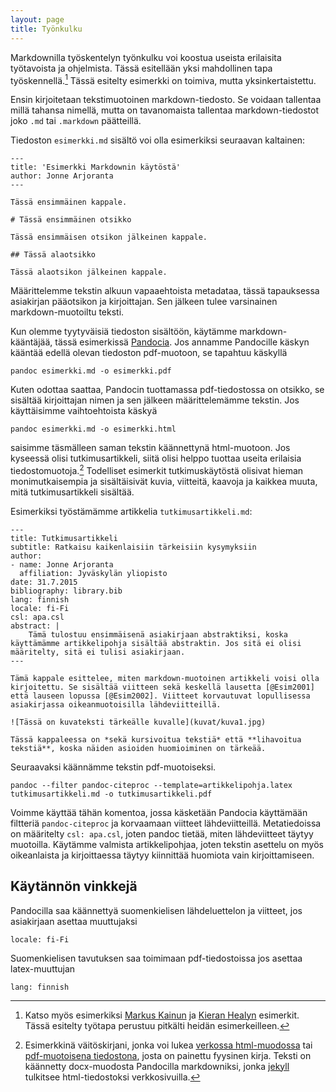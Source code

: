 ```yaml
---
layout: page
title: Työnkulku
---
```


Markdownilla työskentelyn työnkulku voi koostua useista erilaisita työtavoista ja ohjelmista. Tässä esitellään yksi mahdollinen tapa työskennellä.[^tyonkulku] Tässä esitelty esimerkki on toimiva, mutta yksinkertaistettu.

Ensin kirjoitetaan tekstimuotoinen markdown-tiedosto. Se voidaan tallentaa millä tahansa nimellä, mutta on tavanomaista tallentaa markdown-tiedostot joko `.md` tai `.markdown` päätteillä.

Tiedoston `esimerkki.md` sisältö voi olla esimerkiksi seuraavan kaltainen:

~~~~~~
---
title: 'Esimerkki Markdownin käytöstä'
author: Jonne Arjoranta
---

Tässä ensimmäinen kappale.

# Tässä ensimmäinen otsikko

Tässä ensimmäisen otsikon jälkeinen kappale.

## Tässä alaotsikko

Tässä alaotsikon jälkeinen kappale.
~~~~~~

Määrittelemme tekstin alkuun vapaaehtoista metadataa, tässä tapauksessa asiakirjan pääotsikon ja kirjoittajan. Sen jälkeen tulee varsinainen markdown-muotoiltu teksti.

Kun olemme tyytyväisiä tiedoston sisältöön, käytämme markdown-kääntäjää, tässä esimerkissä [Pandocia](http://pandoc.org/README.html). Jos annamme Pandocille käskyn kääntää edellä olevan tiedoston pdf-muotoon, se tapahtuu käskyllä

`pandoc esimerkki.md -o esimerkki.pdf`

Kuten odottaa saattaa, Pandocin tuottamassa pdf-tiedostossa on otsikko, se sisältää kirjoittajan nimen ja sen jälkeen määrittelemämme tekstin. Jos käyttäisimme vaihtoehtoista käskyä

`pandoc esimerkki.md -o esimerkki.html`

saisimme täsmälleen saman tekstin käännettynä html-muotoon. Jos kyseessä olisi tutkimusartikkeli, siitä olisi helppo tuottaa useita erilaisia tiedostomuotoja.[^vaitoskirja] Todelliset esimerkit tutkimuskäytöstä olisivat hieman monimutkaisempia ja sisältäisivät kuvia, viitteitä, kaavoja ja kaikkea muuta, mitä tutkimusartikkeli sisältää.

Esimerkiksi työstämämme artikkelia `tutkimusartikkeli.md`:

~~~~~~
---
title: Tutkimusartikkeli
subtitle: Ratkaisu kaikenlaisiin tärkeisiin kysymyksiin
author:
- name: Jonne Arjoranta
  affiliation: Jyväskylän yliopisto
date: 31.7.2015
bibliography: library.bib
lang: finnish
locale: fi-Fi
csl: apa.csl
abstract: | 
	Tämä tulostuu ensimmäisenä asiakirjaan abstraktiksi, koska käyttämämme artikkelipohja sisältää abstraktin. Jos sitä ei olisi määritelty, sitä ei tulisi asiakirjaan.
---

Tämä kappale esittelee, miten markdown-muotoinen artikkeli voisi olla kirjoitettu. Se sisältää viitteen sekä keskellä lausetta [@Esim2001] että lauseen lopussa [@Esim2002]. Viitteet korvautuvat lopullisessa asiakirjassa oikeanmuotoisilla lähdeviitteillä.

![Tässä on kuvateksti tärkeälle kuvalle](kuvat/kuva1.jpg)

Tässä kappaleessa on *sekä kursivoitua tekstiä* että **lihavoitua tekstiä**, koska näiden asioiden huomioiminen on tärkeää.
~~~~~~

Seuraavaksi käännämme tekstin pdf-muotoiseksi.

`pandoc --filter pandoc-citeproc --template=artikkelipohja.latex tutkimusartikkeli.md -o tutkimusartikkeli.pdf`

Voimme käyttää tähän komentoa, jossa käsketään Pandocia käyttämään filtteriä `pandoc-citeproc` ja korvaamaan viitteet lähdeviitteillä. Metatiedoissa on määritelty `csl: apa.csl`, joten pandoc tietää, miten lähdeviitteet täytyy muotoilla. Käytämme valmista artikkelipohjaa, joten tekstin asettelu on myös oikeanlaista ja kirjoittaessa täytyy kiinnittää huomiota vain kirjoittamiseen.

## Käytännön vinkkejä

Pandocilla saa käännettyä suomenkielisen lähdeluettelon ja viitteet, jos asiakirjaan asettaa muuttujaksi

`locale: fi-Fi`

Suomenkielisen tavutuksen saa toimimaan pdf-tiedostoissa jos asettaa latex-muuttujan

`lang: finnish`

[^tyonkulku]: Katso myös esimerkiksi [Markus Kainun](http://markuskainu.fi/tools/2013/10/15/markdown-pandoc-tieteellinen-teksti.html) ja [Kieran Healyn](http://kieranhealy.org/blog/archives/2014/01/23/plain-text/) esimerkit. Tässä esitelty työtapa perustuu pitkälti heidän esimerkeilleen.

[^vaitoskirja]: Esimerkkinä väitöskirjani, jonka voi lukea [verkossa html-muodossa](http://users.jyu.fi/~joolarjo/dissertation/) tai [pdf-muotoisena tiedostona](https://jyx.jyu.fi/dspace/handle/123456789/45647), josta on painettu fyysinen kirja. Teksti on käännetty docx-muodosta Pandocilla markdowniksi, jonka [jekyll](http://jekyllrb.com/) tulkitsee html-tiedostoksi verkkosivuilla.


